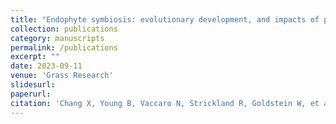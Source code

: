 ```yaml
---
title: "Endophyte symbiosis: evolutionary development, and impacts of plant agriculture"
collection: publications
category: manuscripts
permalink: /publications
excerpt: ""
date: 2023-09-11
venue: 'Grass Research'
slidesurl: 
paperurl: 
citation: 'Chang X, Young B, Vaccaro N, Strickland R, Goldstein W, et al. 2023. Endophyte symbiosis: evolutionary development, and impacts of plant agriculture. Grass Research 3:18 doi: 10.48130/GR-2023-0018 shu'
---
```


